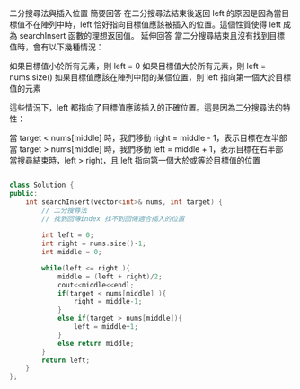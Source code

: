 二分搜尋法與插入位置
簡要回答
在二分搜尋法結束後返回 left 的原因是因為當目標值不在陣列中時，left 恰好指向目標值應該被插入的位置。這個性質使得 left 成為 searchInsert 函數的理想返回值。
延伸回答
當二分搜尋結束且沒有找到目標值時，會有以下幾種情況：

如果目標值小於所有元素，則 left = 0
如果目標值大於所有元素，則 left = nums.size()
如果目標值應該在陣列中間的某個位置，則 left 指向第一個大於目標值的元素

這些情況下，left 都指向了目標值應該插入的正確位置。這是因為二分搜尋法的特性：

當 target < nums[middle] 時，我們移動 right = middle - 1，表示目標在左半部
當 target > nums[middle] 時，我們移動 left = middle + 1，表示目標在右半部
當搜尋結束時，left > right，且 left 指向第一個大於或等於目標值的位置

```cpp

class Solution {
public:
    int searchInsert(vector<int>& nums, int target) {
        // 二分搜尋法
        // 找到回傳index 找不到回傳適合插入的位置
        
        int left = 0;
        int right = nums.size()-1;
        int middle = 0;

        while(left <= right ){
            middle = (left + right)/2;
            cout<<middle<<endl;
            if(target < nums[middle] ){
                right = middle-1;
            }
            else if(target > nums[middle]){
                left = middle+1;
            }
            else return middle;
        }
        return left;
    }
};
```
